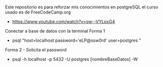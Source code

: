 Este repositorio es para reforzar mis conocimientos en postgreSQL el curso usado es
de FreeCodeCamp.org 
* https://www.youtube.com/watch?v=qw--VYLpxG4

Conectar a base de datos con la terminal
Forma 1
 * psql "host=localhost password='eLP@ssw0rd' user=postgres "
 
Forma 2 - Solicita el password
 * psql -h localhost -p 5432  -U postgres [nombreBaseDatos] -W 
